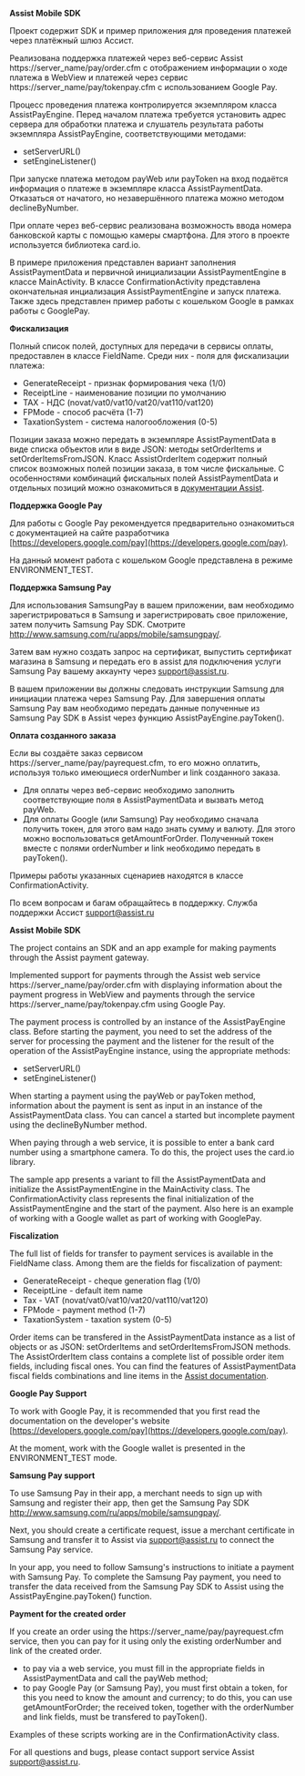 **Assist Mobile SDK**

Проект содержит SDK и пример приложения для проведения платежей через платёжный шлюз Ассист.

Реализована поддержка платежей через веб-сервис Assist https://server_name/pay/order.cfm
с отображением информации о ходе платежа в WebView и платежей через сервис https://server_name/pay/tokenpay.cfm
с использованием Google Pay.

Процесс проведения платежа контролируется экземпляром класса AssistPayEngine.
Перед началом платежа требуется установить адрес сервера для обработки платежа и
слушатель результата работы экземпляра AssistPayEngine, соответствующими методами:
 - setServerURL()
 - setEngineListener()

При запуске платежа методом payWeb или payToken на вход подаётся информация о платеже в экземпляре класса AssistPaymentData.
Отказаться от начатого, но незавершённого платежа можно методом declineByNumber.

При оплате через веб-сервис реализована возможность ввода номера банковской карты с помощью камеры смартфона.
Для этого в проекте используется библиотека card.io.

В примере приложения представлен вариант заполнения AssistPaymentData и 
первичной инициализации AssistPaymentEngine в классе MainActivity.
В классе ConfirmationActivity представлена окончательная инциализация AssistPaymentEngine и запуск платежа.
Также здесь представлен пример работы с кошельком Google в рамках работы с GooglePay.

**Фискализация**

Полный список полей, доступных для передачи в сервисы оплаты, предоставлен в классе FieldName.
Среди них - поля для фискализации платежа:
- GenerateReceipt - признак формирования чека (1/0)
- ReceiptLine - наименование позиции по умолчанию
- TAX - НДС (novat/vat0/vat10/vat20/vat110/vat120)
- FPMode - способ расчёта (1-7)
- TaxationSystem - система налогообложения (0-5)

Позиции заказа можно передать в экземпляре AssistPaymentData в виде списка объектов или в виде JSON: методы setOrderItems и setOrderItemsFromJSON.
Класс AssistOrderItem содержит полный список возможных полей позиции заказа, в том числе фискальные.
С особенностями комбинаций фискальных полей AssistPaymentData и отдельных позиций можно ознакомиться в [документации Assist](https://docs.assist.ru/pages/viewpage.action?pageId=5768155).

**Поддержка Google Pay**

Для работы с Google Pay рекомендуется предварительно ознакомиться с документацией на сайте разработчика
[https://developers.google.com/pay](https://developers.google.com/pay).

На данный момент работа с кошельком Google представлена в режиме ENVIRONMENT_TEST.

**Поддержка Samsung Pay**

Для использования SamsungPay в вашем приложении, вам необходимо зарегистрироваться в Samsung и зарегистрировать свое приложение, затем получить Samsung Pay SDK. Смотрите http://www.samsung.com/ru/apps/mobile/samsungpay/.

Затем вам нужно создать запрос на сертификат, выпустить сертификат магазина в Samsung и передать его в assist для подключения услуги Samsung Pay вашему аккаунту через [support@assist.ru](mailto:support@assist.ru).

В вашем приложении вы должны следовать инструкции Samsung для инициации платежа через Samsung Pay.
Для завершения оплаты Samsung Pay вам необходимо передать данные полученные из Samsung Pay SDK в Assist через функцию AssistPayEngine.payToken().

**Оплата созданного заказа**

Если вы создаёте заказ сервисом https://server_name/pay/payrequest.cfm, то его можно оплатить, используя только имеющиеся orderNumber и link созданного заказа.
- Для оплаты через веб-сервис необходимо заполнить соответствующие поля в AssistPaymentData и вызвать метод payWeb.
- Для оплаты Google (или Samsung) Pay необходимо сначала получить токен, для этого вам надо знать сумму и валюту. Для этого можно воспользоваться getAmountForOrder. Полученный токен вместе с полями orderNumber и link необходимо передать в payToken().

Примеры работы указанных сценариев находятся в классе ConfirmationActivity.

По всем вопросам и багам обращайтесь в поддержку.
Служба поддержки Ассист [support@assist.ru](mailto:support@assist.ru)

**Assist Mobile SDK**

The project contains an SDK and an app example for making payments through the Assist payment gateway.

Implemented support for payments through the Assist web service https://server_name/pay/order.cfm with displaying information about the payment progress in WebView and payments through the service https://server_name/pay/tokenpay.cfm using Google Pay.

The payment process is controlled by an instance of the AssistPayEngine class. Before starting the payment, you need to set the address of the server for processing the payment and the listener for the result of the operation of the AssistPayEngine instance, using the appropriate methods:
 - setServerURL()
 - setEngineListener()

When starting a payment using the payWeb or payToken method, information about the payment is sent as input in an instance of the AssistPaymentData class. You can cancel a started but incomplete payment using the declineByNumber method.

When paying through a web service, it is possible to enter a bank card number using a smartphone camera. To do this, the project uses the card.io library.

The sample app presents a variant to fill the AssistPaymentData and initialize the AssistPaymentEngine in the MainActivity class.
The ConfirmationActivity class represents the final initialization of the AssistPaymentEngine and the start of the payment. Also here is an example of working with a Google wallet as part of working with GooglePay.

**Fiscalization**

The full list of fields for transfer to payment services is available in the FieldName class. Among them are the fields for fiscalization of payment:
 - GenerateReceipt - cheque generation flag (1/0)
 - ReceiptLine - default item name
 - Tax - VAT (novat/vat0/vat10/vat20/vat110/vat120)
 - FPMode - payment method (1-7)
 - TaxationSystem - taxation system (0-5)

Order items can be transfered in the AssistPaymentData instance as a list of objects or as JSON: setOrderItems and setOrderItemsFromJSON methods. The AssistOrderItem class contains a complete list of possible order item fields, including fiscal ones. You can find the features of AssistPaymentData fiscal fields combinations and line items in the [Assist documentation](https://docs.assist.ru/pages/viewpage.action?pageId=5768155).

**Google Pay Support**

To work with Google Pay, it is recommended that you first read the documentation on the developer's website
[https://developers.google.com/pay](https://developers.google.com/pay).

At the moment, work with the Google wallet is presented in the ENVIRONMENT_TEST mode.

**Samsung Pay support**

To use Samsung Pay in their app, a merchant needs to sign up with Samsung and register their app, then get the Samsung Pay SDK http://www.samsung.com/ru/apps/mobile/samsungpay/.

Next, you should create a certificate request, issue a merchant certificate in Samsung and transfer it to Assist via [support@assist.ru](mailto:support@assist.ru) to connect the Samsung Pay service.

In your app, you need to follow Samsung's instructions to initiate a payment with Samsung Pay.
To complete the Samsung Pay payment, you need to transfer the data received from the Samsung Pay SDK to Assist using the AssistPayEngine.payToken() function.

**Payment for the created order**

If you create an order using the https://server_name/pay/payrequest.cfm service, then you can pay for it using only the existing orderNumber and link of the created order.
 - to pay via a web service, you must fill in the appropriate fields in AssistPaymentData and call the payWeb method;
 - to pay Google Pay (or Samsung Pay), you must first obtain a token, for this you need to know the amount and currency; to do this, you can use getAmountForOrder; the received token, together with the orderNumber and link fields, must be transfered to payToken().

Examples of these scripts working are in the ConfirmationActivity class.

For all questions and bugs, please contact support service Assist [support@assist.ru](mailto:support@assist.ru).
